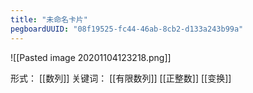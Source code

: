 ```yaml
---
title: "未命名卡片"
pegboardUUID: "08f19525-fc44-46ab-8cb2-d133a243b99a"
---
```

![[Pasted image 20201104123218.png]]

形式：
[[数列]]
关键词：
[[有限数列]]
[[正整数]]
[[变换]]

